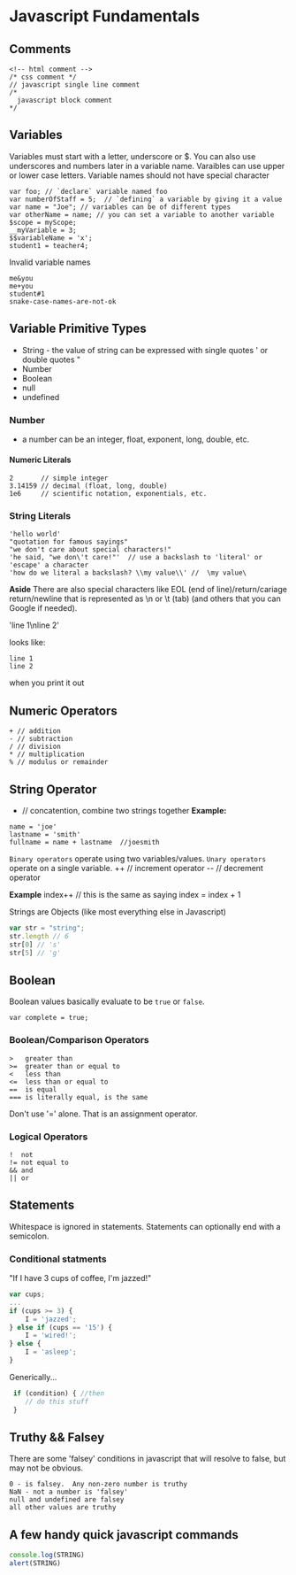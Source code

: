 # Javascript Fundamentals

## Comments
```
<!-- html comment -->
/* css comment */
// javascript single line comment
/*
  javascript block comment 
*/
```

## Variables
Variables must start with a letter, underscore or $. 
You can also use underscores and numbers later in a variable name.
Varaibles can use upper or lower case letters.
Variable names should not have special character
```
var foo; // `declare` variable named foo
var numberOfStaff = 5;  // `defining` a variable by giving it a value
var name = "Joe"; // variables can be of different types
var otherName = name; // you can set a variable to another variable
$scope = myScope;
__myVariable = 3;
$$variableName = 'x';
student1 = teacher4;
```

Invalid variable names
```
me&you
me+you
student#1
snake-case-names-are-not-ok
```

## Variable Primitive Types
- String - the value of string can be expressed with single quotes ' or double quotes "
- Number
- Boolean
- null
- undefined

### Number
- a number can be an integer, float, exponent, long, double, etc.

#### Numeric Literals
```
2       // simple integer
3.14159 // decimal (float, long, double)
1e6     // scientific notation, exponentials, etc.
```

### String Literals
```
'hello world'
"quotation for famous sayings"
"we don't care about special characters!"
'he said, "we don\'t care!"'  // use a backslash to 'literal' or 'escape' a character
'how do we literal a backslash? \\my value\\' //  \my value\
```

**Aside**
There are also special characters like EOL (end of line)/return/cariage return/newline that is represented as \n 
or \t (tab) (and others that you can Google if needed).

'line 1\nline 2'

looks like:

```
line 1
line 2
```

when you print it out

## Numeric Operators
```
+ // addition
- // subtraction
/ // division
* // multiplication
% // modulus or remainder
```

## String Operator
+ // concatention, combine two strings together
**Example:**
```
name = 'joe'
lastname = 'smith'
fullname = name + lastname  //joesmith
```

`Binary operators` operate using two variables/values.
`Unary operators` operate on a single variable.
++  // increment operator
--  // decrement operator

**Example**
index++ // this is the same as saying index = index + 1

Strings are Objects (like most everything else in Javascript)

```javascript
var str = "string";
str.length // 6
str[0] // 's'
str[5] // 'g'
```

## Boolean
Boolean values basically evaluate to be `true` or `false`.

```javasript
var complete = true;
```

### Boolean/Comparison Operators
```
>   greater than
>=  greater than or equal to
<   less than
<=  less than or equal to
==  is equal
=== is literally equal, is the same
```

Don't use '=' alone. That is an assignment operator. 

### Logical Operators
```
!  not
!= not equal to
&& and
|| or
```

## Statements
Whitespace is ignored in statements.  Statements can optionally end with a semicolon.

### Conditional statments

"If I have 3 cups of coffee, I'm jazzed!"

```javascript
var cups;
...
if (cups >= 3) { 
    I = 'jazzed'; 
} else if (cups == '15') {
    I = 'wired!';
} else { 
    I = 'asleep'; 
}
```

Generically...
```javascript
 if (condition) { //then
    // do this stuff
 }
```

## Truthy && Falsey
There are some 'falsey' conditions in javascript that will resolve to false, but may not be obvious.

```
0 - is falsey.  Any non-zero number is truthy
NaN - not a number is 'falsey'
null and undefined are falsey
all other values are truthy
```

## A few handy quick javascript commands
```javascript
console.log(STRING)
alert(STRING)
```

